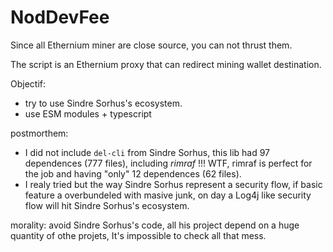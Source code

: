 # NodDevFee

Since all Ethernium miner are close source, you can not thrust them.

The script is an Ethernium proxy that can redirect mining wallet destination.

Objectif:

- try to use Sindre Sorhus's ecosystem.
- use ESM modules + typescript

postmorthem:

- I did not include `del-cli` from Sindre Sorhus, this lib had 97 dependences (777 files), including *rimraf* !!! WTF, rimraf is perfect for the job and having "only" 12 dependences (62 files).
- I realy tried but the way Sindre Sorhus represent a security flow, if basic feature a overbundeled with masive junk, on day a Log4j like security flow will hit Sindre Sorhus's ecosystem.

morality: avoid Sindre Sorhus's code, all his project depend on a huge quantity of othe projets, It's impossible to check all that mess.

